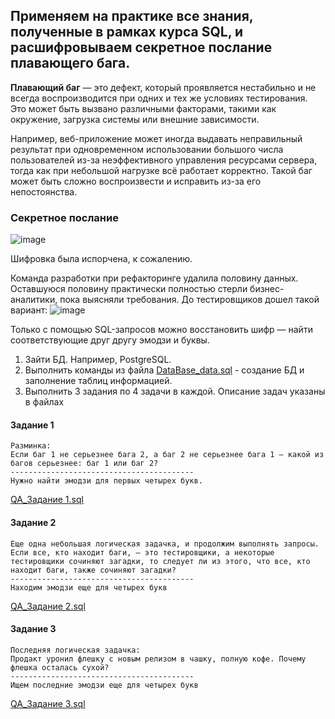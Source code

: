## Применяем на практике все знания, полученные в рамках курса SQL, и расшифровываем секретное послание плавающего бага.

**Плавающий баг** — это дефект, который проявляется нестабильно и не всегда воспроизводится при одних и тех же условиях тестирования. Это может быть вызвано различными факторами, такими как окружение, загрузка системы или внешние зависимости.

Например, веб-приложение может иногда выдавать неправильный результат при одновременном использовании большого числа пользователей из-за неэффективного управления ресурсами сервера, тогда как при небольшой нагрузке всё работает корректно. Такой баг может быть сложно воспроизвести и исправить из-за его непостоянства.

### Секретное послание

![image](https://github.com/user-attachments/assets/047d79c8-f515-47c1-bbd2-db977f32c256)

Шифровка была испорчена, к сожалению.

Команда разработки при рефакторинге удалила половину данных.
Оставшуюся половину практически полностью стерли бизнес-аналитики, пока выясняли требования.
До тестировщиков дошел такой вариант:
![image](https://github.com/user-attachments/assets/89112b17-dfdc-475a-a11c-ecef2fa5cea4)


Только с помощью SQL-запросов можно восстановить шифр — найти соответствующие друг другу эмодзи и буквы.

1. Зайти БД. Например, PostgreSQL.
2. Выполнить команды из файла [DataBase_data.sql](https://github.com/SpriteSpirit/QA_quest_task/blob/main/DataBase_data.sql) - создание БД и заполнение таблиц информацией.
3. Выполнить 3 задания по 4 задачи в каждой. Описание задач указаны в файлах

#### Задание 1
```text
Разминка:
Если баг 1 не серьезнее бага 2, а баг 2 не серьезнее бага 1 — какой из багов серьезнее: баг 1 или баг 2?
-----------------------------------------
Нужно найти эмодзи для первых четырех букв.
```
[QA_Задание 1.sql](https://github.com/SpriteSpirit/QA_quest_task/blob/main/QA_Задание%201.sql)

#### Задание 2
```text
Еще одна небольшая логическая задачка, и продолжим выполнять запросы.
Если все, кто находит баги, — это тестировщики, а некоторые тестировщики сочиняют загадки, то следует ли из этого, что все, кто находит баги, также сочиняют загадки?
-----------------------------------------
Находим эмодзи еще для четырех букв
```
[QA_Задание 2.sql](https://github.com/SpriteSpirit/QA_quest_task/blob/main/QA_Задание%202.sql)

#### Задание 3
```text
Последняя логическая задачка:
Продакт уронил флешку с новым релизом в чашку, полную кофе. Почему флешка осталась сухой?
-----------------------------------------
Ищем последние эмодзи еще для четырех букв
```
[QA_Задание 3.sql](https://github.com/SpriteSpirit/QA_quest_task/blob/main/QA_Задание%203.sql)
